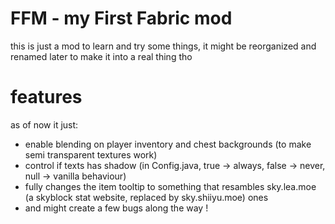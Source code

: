 # FFM - my First Fabric mod

this is just a mod to learn and try some things, it might be reorganized and renamed later to make it into a real thing tho

# features

as of now it just:
 - enable blending on player inventory and chest backgrounds (to make semi transparent textures work)
 - control if texts has shadow (in Config.java, true -> always, false -> never, null -> vanilla behaviour)
 - fully changes the item tooltip to something that resambles sky.lea.moe (a skyblock stat website, replaced by sky.shiiyu.moe) ones
 - and might create a few bugs along the way !
